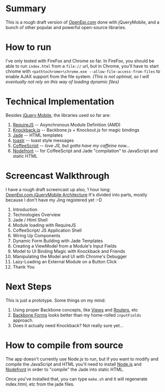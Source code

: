 # Summary

This is a rough draft version of [OpenEpi.com](http://www.openepi.com) done with jQueryMobile, and a bunch of other popular and powerful open-source libraries.

# How to run

I've only tested with FireFox and Chrome so far. In FireFox, you should be able to run `index.html` from a `file://` url, but in Chrome, you'll have to start chrome with `<pathtochrome>\chrome.exe --allow-file-access-from-files` to enable AJAX support from the file system. _(This is not optimal, so I will eventually not rely on this way of loading dynamic files)_

# Technical Implementation

Besides [jQuery Mobile](http://jquerymobile.com/), the libraries used so far are:

1. [RequireJS](http://requirejs.org) -- Asynchronous Module Definition (AMD)
2. [Knockback.js](http://kmalakoff.github.com/knockback/) -- Backbone.js + Knockout.js for magic bindings
3. [Jade](http://jade-lang.com/) -- HTML templates
4. [toastr](https://github.com/CodeSeven/toastr) -- toast style messages
5. [CoffeeScript](http://coffeescript.org/) -- _love JS, but gotta have my caffeine now..._
6. [Nodefront](http://karthikv.github.com/nodefront/) -- for CoffeeScript and Jade "compilation" to JavaScript and static HTML

# Screencast Walkthrough

I have a rough draft screencast up also, 1 hour long: [OpenEpi.com.jQueryMobile Architecture](http://www.screencast.com/users/JoshGough/playlists/OpenEpi.com.jQueryMobile%20Architecture)
It's divided into parts, mostly because I don't have my Jing registered yet :-D

1. Introduction
2. Technologies Overview
3. Jade / Html Shell
4. Module loading with RequireJS
5. CoffeeScript/ JS Application Shell
6. Wiring Up Components
7. Dynamic Form Building with Jade Templates
8. Creating a ViewModel from a Module's Input Fields
9. Model to UI Binding Magic with Knockback and Friends
10. Manipulating the Model and UI with Chrome's Debugger
11. Lazy-Loading an External Module on a Button Click
12. Thank You

# Next Steps

This is just a prototype. Some things on my mind:

1. Using proper Backbone concepts, like [Views](http://backbonejs.org/#View) and [Routers](http://backbonejs.org/#Router), etc
2. [Backbone Forms](https://github.com/powmedia/backbone-forms) looks better than my home-rolled `inputFields` approach.
3. Does it actually need Knockback? Not really sure yet...

# How to compile from source

The app doesn't currently use Node.js to run, but if you want to modify and compile the JavaScript and HTML you'll need to install [Node.js](http://nodejs.org/) and [Nodefront](http://karthikv.github.com/nodefront/) in order to "compile" the Jade into static HTML.

Once you've installed that, you can type `make.sh` and it will regenerate index.html, etc from the jade files.
